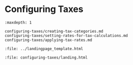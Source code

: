 # Configuring Taxes

```{toctree}
:maxdepth: 1

configuring-taxes/creating-tax-categories.md
configuring-taxes/setting-rates-for-tax-calculations.md
configuring-taxes/applying-tax-rates.md
```

```{raw} html
:file: ../landingpage_template.html
```

```{raw} html
:file: configuring-taxes/landing.html
```
